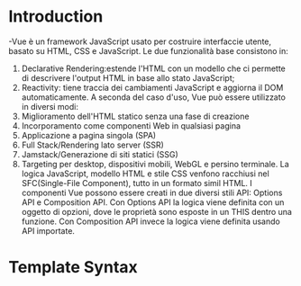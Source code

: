 # Introduction
 -Vue è un framework JavaScript usato per costruire interfaccie utente, basato su HTML, CSS e JavaScript.
 Le due funzionalità base consistono in:
  1. Declarative Rendering:estende l'HTML con un modello che ci permette di descrivere l'output HTML in base allo stato JavaScript;
  2. Reactivity: tiene traccia dei cambiamenti JavaScript e aggiorna il DOM automaticamente.
 A seconda del caso d'uso, Vue può essere utilizzato in diversi modi:
  1.  Miglioramento dell'HTML statico senza una fase di creazione
  2.  Incorporamento come componenti Web in qualsiasi pagina
  3.  Applicazione a pagina singola (SPA)
  4.  Full Stack/Rendering lato server (SSR)
  5.  Jamstack/Generazione di siti statici (SSG)
  6.  Targeting per desktop, dispositivi mobili, WebGL e persino terminale.
 La logica JavaScript, modello HTML e stile CSS venfono racchiusi nel SFC(Single-File Component), tutto in un formato simil HTML.
 I componenti Vue possono essere creati in due diversi stili API: Options API e Composition API.
 Con Options API la logica viene definita con un oggetto di opzioni, dove le proprietà sono esposte in un THIS dentro una funzione.
 Con Composition API invece la logica viene definita usando API importate.

# Template Syntax